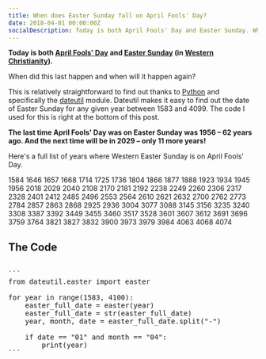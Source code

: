 ```yaml
---
title: When does Easter Sunday fall on April Fools' Day?
date: 2018-04-01 00:00:00Z
socialDescription: Today is both April Fools' Day and Easter Sunday. When did this last happen and when will it happen again?
---
```

**Today is both [April Fools' Day](https://en.wikipedia.org/wiki/April_Fools'_Day) and [Easter Sunday](https://en.wikipedia.org/wiki/Easter) (in [Western Christianity](https://en.wikipedia.org/wiki/Western_Christianity)).**

When did this last happen and when will it happen again?

This is relatively straightforward to find out thanks to [Python](https://en.wikipedia.org/wiki/Python_(programming_language)) and specifically the [dateutil](https://github.com/dateutil/dateutil) module. Dateutil makes it easy to find out the date of Easter Sunday for any given year between 1583 and 4099. The code I used for this is right at the bottom of this post.

**The last time April Fools' Day was on Easter Sunday was 1956 – 62 years ago. And the next time will be in 2029 – only 11 more years!**

Here's a full list of years where Western Easter Sunday is on April Fools' Day.

1584
1646
1657
1668
1714
1725
1736
1804
1866
1877
1888
1923
1934
1945
1956
2018
2029
2040
2108
2170
2181
2192
2238
2249
2260
2306
2317
2328
2401
2412
2485
2496
2553
2564
2610
2621
2632
2700
2762
2773
2784
2857
2863
2868
2925
2936
3004
3077
3088
3145
3156
3235
3240
3308
3387
3392
3449
3455
3460
3517
3528
3601
3607
3612
3691
3696
3759
3764
3821
3827
3832
3900
3973
3979
3984
4063
4068
4074

## The Code

<pre class="js-scrollable">

```
from dateutil.easter import easter

for year in range(1583, 4100):
    easter_full_date = easter(year)
    easter_full_date = str(easter_full_date)
    year, month, date = easter_full_date.split("-")

    if date == "01" and month == "04":
        print(year)
```
</pre>
